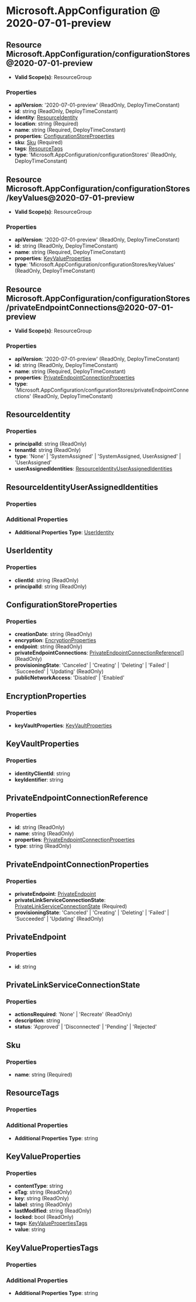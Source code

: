 # Microsoft.AppConfiguration @ 2020-07-01-preview

## Resource Microsoft.AppConfiguration/configurationStores@2020-07-01-preview
* **Valid Scope(s)**: ResourceGroup
### Properties
* **apiVersion**: '2020-07-01-preview' (ReadOnly, DeployTimeConstant)
* **id**: string (ReadOnly, DeployTimeConstant)
* **identity**: [ResourceIdentity](#resourceidentity)
* **location**: string (Required)
* **name**: string (Required, DeployTimeConstant)
* **properties**: [ConfigurationStoreProperties](#configurationstoreproperties)
* **sku**: [Sku](#sku) (Required)
* **tags**: [ResourceTags](#resourcetags)
* **type**: 'Microsoft.AppConfiguration/configurationStores' (ReadOnly, DeployTimeConstant)

## Resource Microsoft.AppConfiguration/configurationStores/keyValues@2020-07-01-preview
* **Valid Scope(s)**: ResourceGroup
### Properties
* **apiVersion**: '2020-07-01-preview' (ReadOnly, DeployTimeConstant)
* **id**: string (ReadOnly, DeployTimeConstant)
* **name**: string (Required, DeployTimeConstant)
* **properties**: [KeyValueProperties](#keyvalueproperties)
* **type**: 'Microsoft.AppConfiguration/configurationStores/keyValues' (ReadOnly, DeployTimeConstant)

## Resource Microsoft.AppConfiguration/configurationStores/privateEndpointConnections@2020-07-01-preview
* **Valid Scope(s)**: ResourceGroup
### Properties
* **apiVersion**: '2020-07-01-preview' (ReadOnly, DeployTimeConstant)
* **id**: string (ReadOnly, DeployTimeConstant)
* **name**: string (Required, DeployTimeConstant)
* **properties**: [PrivateEndpointConnectionProperties](#privateendpointconnectionproperties)
* **type**: 'Microsoft.AppConfiguration/configurationStores/privateEndpointConnections' (ReadOnly, DeployTimeConstant)

## ResourceIdentity
### Properties
* **principalId**: string (ReadOnly)
* **tenantId**: string (ReadOnly)
* **type**: 'None' | 'SystemAssigned' | 'SystemAssigned, UserAssigned' | 'UserAssigned'
* **userAssignedIdentities**: [ResourceIdentityUserAssignedIdentities](#resourceidentityuserassignedidentities)

## ResourceIdentityUserAssignedIdentities
### Properties
### Additional Properties
* **Additional Properties Type**: [UserIdentity](#useridentity)

## UserIdentity
### Properties
* **clientId**: string (ReadOnly)
* **principalId**: string (ReadOnly)

## ConfigurationStoreProperties
### Properties
* **creationDate**: string (ReadOnly)
* **encryption**: [EncryptionProperties](#encryptionproperties)
* **endpoint**: string (ReadOnly)
* **privateEndpointConnections**: [PrivateEndpointConnectionReference](#privateendpointconnectionreference)[] (ReadOnly)
* **provisioningState**: 'Canceled' | 'Creating' | 'Deleting' | 'Failed' | 'Succeeded' | 'Updating' (ReadOnly)
* **publicNetworkAccess**: 'Disabled' | 'Enabled'

## EncryptionProperties
### Properties
* **keyVaultProperties**: [KeyVaultProperties](#keyvaultproperties)

## KeyVaultProperties
### Properties
* **identityClientId**: string
* **keyIdentifier**: string

## PrivateEndpointConnectionReference
### Properties
* **id**: string (ReadOnly)
* **name**: string (ReadOnly)
* **properties**: [PrivateEndpointConnectionProperties](#privateendpointconnectionproperties)
* **type**: string (ReadOnly)

## PrivateEndpointConnectionProperties
### Properties
* **privateEndpoint**: [PrivateEndpoint](#privateendpoint)
* **privateLinkServiceConnectionState**: [PrivateLinkServiceConnectionState](#privatelinkserviceconnectionstate) (Required)
* **provisioningState**: 'Canceled' | 'Creating' | 'Deleting' | 'Failed' | 'Succeeded' | 'Updating' (ReadOnly)

## PrivateEndpoint
### Properties
* **id**: string

## PrivateLinkServiceConnectionState
### Properties
* **actionsRequired**: 'None' | 'Recreate' (ReadOnly)
* **description**: string
* **status**: 'Approved' | 'Disconnected' | 'Pending' | 'Rejected'

## Sku
### Properties
* **name**: string (Required)

## ResourceTags
### Properties
### Additional Properties
* **Additional Properties Type**: string

## KeyValueProperties
### Properties
* **contentType**: string
* **eTag**: string (ReadOnly)
* **key**: string (ReadOnly)
* **label**: string (ReadOnly)
* **lastModified**: string (ReadOnly)
* **locked**: bool (ReadOnly)
* **tags**: [KeyValuePropertiesTags](#keyvaluepropertiestags)
* **value**: string

## KeyValuePropertiesTags
### Properties
### Additional Properties
* **Additional Properties Type**: string

